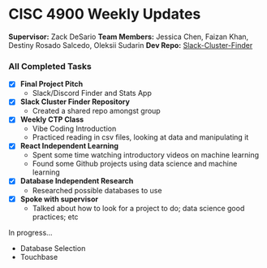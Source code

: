 # CISC 4900 Weekly Updates

**Supervisor:** Zack DeSario
**Team Members:** Jessica Chen, Faizan Khan, Destiny Rosado Salcedo, Oleksii Sudarin
**Dev Repo:** [Slack-Cluster-Finder](https://github.com/oleksiisud/slack-cluster-finder)
### All Completed Tasks 
- [x] **Final Project Pitch**
    - Slack/Discord Finder and Stats App
- [x] **Slack Cluster Finder Repository**
    - Created a shared repo amongst group
- [x] **Weekly CTP Class**
    - Vibe Coding Introduction
    - Practiced reading in csv files, looking at data and manipulating it
- [x] **React Independent Learning**
    - Spent some time watching introductory videos on machine learning
    - Found some Github projects using data science and machine learning 
- [x] **Database Independent Research**
    - Researched possible databases to use
- [x] **Spoke with supervisor** 
    - Talked about how to look for a project to do; data science good practices; etc

In progress...
- Database Selection
- Touchbase 



